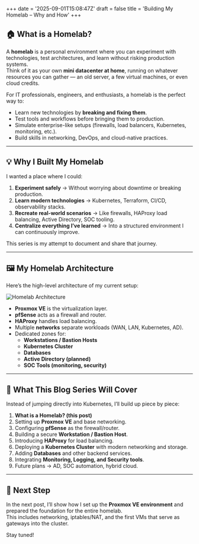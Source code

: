 +++ 
date = '2025-09-01T15:08:47Z' 
draft = false
title = 'Building My Homelab – Why and How' 
+++

## 🏠 What is a Homelab?

A **homelab** is a personal environment where you can experiment with technologies, test architectures, and learn without risking production systems.  
Think of it as your own **mini datacenter at home**, running on whatever resources you can gather — an old server, a few virtual machines, or even cloud credits.  

For IT professionals, engineers, and enthusiasts, a homelab is the perfect way to:  

- Learn new technologies by **breaking and fixing them**.  
- Test tools and workflows before bringing them to production.  
- Simulate enterprise-like setups (firewalls, load balancers, Kubernetes, monitoring, etc.).  
- Build skills in networking, DevOps, and cloud-native practices.  

---

## 💡 Why I Built My Homelab

I wanted a place where I could:  

1. **Experiment safely** → Without worrying about downtime or breaking production.  
2. **Learn modern technologies** → Kubernetes, Terraform, CI/CD, observability stacks.  
3. **Recreate real-world scenarios** → Like firewalls, HAProxy load balancing, Active Directory, SOC tooling.  
4. **Centralize everything I’ve learned** → Into a structured environment I can continuously improve.  

This series is my attempt to document and share that journey.  

---

## 🖼️ My Homelab Architecture

Here’s the high-level architecture of my current setup:  

![Homelab Architecture](5bad60fa-354b-45c3-9bca-bf4c0b633dc0.png)

- **Proxmox VE** is the virtualization layer.  
- **pfSense** acts as a firewall and router.  
- **HAProxy** handles load balancing.  
- Multiple **networks** separate workloads (WAN, LAN, Kubernetes, AD).  
- Dedicated zones for:  
  - **Workstations / Bastion Hosts**  
  - **Kubernetes Cluster**  
  - **Databases**  
  - **Active Directory (planned)**  
  - **SOC Tools (monitoring, security)**  

---

## 🚀 What This Blog Series Will Cover

Instead of jumping directly into Kubernetes, I’ll build up piece by piece:  

1. **What is a Homelab? (this post)**  
2. Setting up **Proxmox VE** and base networking.  
3. Configuring **pfSense** as the firewall/router.  
4. Building a secure **Workstation / Bastion Host**.  
5. Introducing **HAProxy** for load balancing.  
6. Deploying a **Kubernetes Cluster** with modern networking and storage.  
7. Adding **Databases** and other backend services.  
8. Integrating **Monitoring, Logging, and Security tools**.  
9. Future plans → AD, SOC automation, hybrid cloud.  

---

## 🔮 Next Step

In the next post, I’ll show how I set up the **Proxmox VE environment** and prepared the foundation for the entire homelab.  
This includes networking, iptables/NAT, and the first VMs that serve as gateways into the cluster.  

Stay tuned!  
